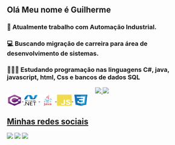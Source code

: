 ## Olá Meu nome é Guilherme

### 🤖 Atualmente trabalho com Automação Industrial.
### 💻 Buscando migração de carreira para área de desenvolvimento de sistemas.
### 👨🏿‍💻 Estudando programação nas linguagens C#, java, javascript, html, Css e bancos de dados SQL




<div align="center">
  <a href="https://github.com/guilhermemgoncalves">
  <img height="160em" src="https://github-readme-stats.vercel.app/api?username=guilhermemgoncalves&show_icons=true&theme=dark&include_all_commits=true&count_private=true"/>
  <img height="160em" src="https://github-readme-stats.vercel.app/api/top-langs/?username=guilhermemgoncalves&layout=compact&langs_count=7&theme=dark"/>
</div>
    <div>
<img align="center" alt="Gui-Csharp" height="30" width="40" src="https://raw.githubusercontent.com/devicons/devicon/master/icons/csharp/csharp-original.svg">  
<img align="center" alt="Gui-DotNet" height="30" width="40" src="https://raw.githubusercontent.com/devicons/devicon/master/icons/dot-net/dot-net-original-wordmark.svg"> 
<img align="center" alt="Gui-Java" height="30" width="40" src="https://raw.githubusercontent.com/devicons/devicon/master/icons/java/java-original-wordmark.svg">
<img align="center" alt="Gui-Js" height="30" width="40" src="https://raw.githubusercontent.com/devicons/devicon/master/icons/javascript/javascript-plain.svg">
<img align="center" alt="Gui-CSS" height="30" width="40" src="https://raw.githubusercontent.com/devicons/devicon/master/icons/css3/css3-original.svg">

<div>

  ## Minhas redes sociais
  <div> 
  <a href="https://www.linkedin.com/in/guilhermemgoncalves2" target="_blank"><img src="https://img.shields.io/badge/-LinkedIn-%230077B5?style=for-the-badge&logo=linkedin&logoColor=white" target="_blank"></a> 
  <a href="https://www.instagram.com/_guimarciano/" target="_blank"><img src="https://img.shields.io/badge/-Instagram-%23E4405F?style=for-the-badge&logo=instagram&logoColor=white" target="_blank"></a>
  <a href = "mailto:guimarcgoncalves@gmail.com"><img src="https://img.shields.io/badge/-Gmail-%23333?style=for-the-badge&logo=gmail&logoColor=white" target="_blank"></a>
  </div>


<!--
**guilhermemgoncalves/guilhermemgoncalves** is a ✨ _special_ ✨ repository because its `README.md` (this file) appears on your GitHub profile.

Here are some ideas to get you started:

- 🔭 I’m currently working on ...
- 🌱 I’m currently learning ...
- 👯 I’m looking to collaborate on ...
- 🤔 I’m looking for help with ...
- 💬 Ask me about ...
- 📫 How to reach me: ...
- 😄 Pronouns: ...
- ⚡ Fun fact: ...
-->
